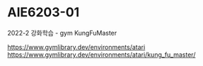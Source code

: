 # AIE6203-01
2022-2 강화학습 - gym KungFuMaster

https://www.gymlibrary.dev/environments/atari  
https://www.gymlibrary.dev/environments/atari/kung_fu_master/    

